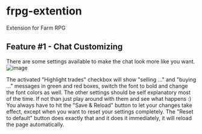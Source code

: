 # frpg-extention
Extension for Farm RPG
  
## Feature #1 - Chat Customizing
There are some settings available to make the chat look more like you want.
![image](https://user-images.githubusercontent.com/35682065/186082040-85850940-fc4e-4c17-9f63-d569a868cb83.png)  

The activated "Highlight trades" checkbox will show "selling ..." and "buying ..." messages in green and red boxes, switch the font to bold and change the font colors as well. The other settings should be self explanatory most of the time. If not than just play around with them and see what happens :)   
You always have to hit the "Save & Reload" button to let your changes take effect, except when you want to reset your settings completely. The "Reset to default" button does exactly that and it does it immediately, it will reload the page automatically.
